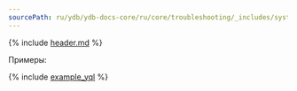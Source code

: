 ```yaml
---
sourcePath: ru/ydb/ydb-docs-core/ru/core/troubleshooting/_includes/system_views/partitions.md
---
```


{% include [header.md](partitions_header.md) %}

Примеры:

{% include [example_yql](partitions_example_yql.md) %}
